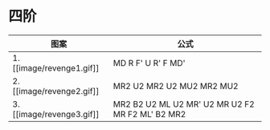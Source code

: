 # 四阶

图案                      | 公式
-----                     | ----
1. [[image/revenge1.gif]] | MD R F' U R' F MD'
2. [[image/revenge2.gif]] | MR2 U2 MR2 U2 MU2 MR2 MU2
3. [[image/revenge3.gif]] | MR2 B2 U2 ML U2 MR' U2 MR U2 F2 MR F2 ML' B2 MR2
